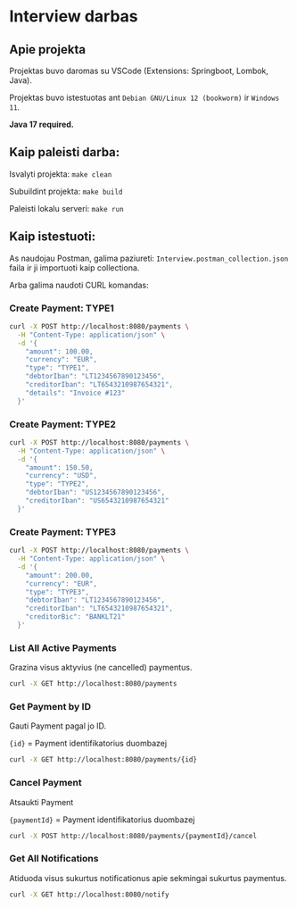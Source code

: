 # Interview darbas

## Apie projekta
Projektas buvo daromas su VSCode (Extensions: Springboot, Lombok, Java).

Projektas buvo istestuotas ant `Debian GNU/Linux 12 (bookworm)` ir `Windows 11`.

__Java 17 required.__

## Kaip paleisti darba:
Isvalyti projekta: `make clean`

Subuildint projekta: `make build`

Paleisti lokalu serveri: `make run`

## Kaip istestuoti:
As naudojau Postman, galima paziureti: `Interview.postman_collection.json` faila ir ji importuoti kaip collectiona.

Arba galima naudoti CURL komandas:

### Create Payment: TYPE1
```bash
curl -X POST http://localhost:8080/payments \
  -H "Content-Type: application/json" \
  -d '{
    "amount": 100.00,
    "currency": "EUR",
    "type": "TYPE1",
    "debtorIban": "LT1234567890123456",
    "creditorIban": "LT6543210987654321",
    "details": "Invoice #123"
  }'
```

### Create Payment: TYPE2
```bash
curl -X POST http://localhost:8080/payments \
  -H "Content-Type: application/json" \
  -d '{
    "amount": 150.50,
    "currency": "USD",
    "type": "TYPE2",
    "debtorIban": "US1234567890123456",
    "creditorIban": "US6543210987654321"
  }'
```

### Create Payment: TYPE3
```bash
curl -X POST http://localhost:8080/payments \
  -H "Content-Type: application/json" \
  -d '{
    "amount": 200.00,
    "currency": "EUR",
    "type": "TYPE3",
    "debtorIban": "LT1234567890123456",
    "creditorIban": "LT6543210987654321",
    "creditorBic": "BANKLT21"
  }'
```

### List All Active Payments
Grazina visus aktyvius (ne cancelled) paymentus.
```bash
curl -X GET http://localhost:8080/payments
```

### Get Payment by ID
Gauti Payment pagal jo ID.

`{id}` = Payment identifikatorius duombazej
```bash
curl -X GET http://localhost:8080/payments/{id}
```

### Cancel Payment
Atsaukti Payment

`{paymentId}` = Payment identifikatorius duombazej
```bash
curl -X POST http://localhost:8080/payments/{paymentId}/cancel
```

### Get All Notifications
Atiduoda visus sukurtus notificationus apie sekmingai sukurtus paymentus.
```bash
curl -X GET http://localhost:8080/notify
```